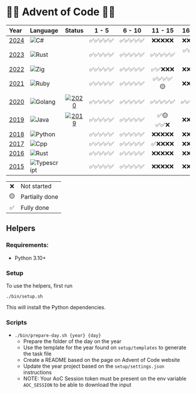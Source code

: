 # 🎄🎅 Advent of Code 🎅🎄

| Year                   | Language                                                      |                                                                                      Status                                                                                       |   1 - 5    |   6 - 10   |  11 - 15   |  16 - 20   |  21 - 25   |
| :--------------------- | :------------------------------------------------------------ | :-------------------------------------------------------------------------------------------------------------------------------------------------------------------------------: | :--------: | :--------: | :--------: | :--------: | :--------: |
| [2024](2024/README.md) | ![C#](https://img.shields.io/badge/C%23-blue)                 |                                                                                                                                                                                   | ✅✅✅✅✅ | ✅✅✅✅✅ | ❌❌❌❌❌ | ❌❌❌❌❌ | ❌❌❌❌❌ |
| [2023](2023/README.md) | ![Rust](https://img.shields.io/badge/Rust-A72145)             |                                                                                                                                                                                   | ✅✅✅✅✅ | ✅✅✅✅✅ | ✅✅✅✅✅ | ✅✅✅🟡❌ | ❌❌❌❌❌ |
| [2022](2022/README.md) | ![Zig](https://img.shields.io/badge/Zig-orange)               |                                                                                                                                                                                   | ✅✅✅✅✅ | ✅✅✅✅✅ | ✅✅❌❌❌ | ❌❌❌❌❌ | ❌❌❌❌❌ |
| [2021](2021/README.md) | ![Ruby](https://img.shields.io/badge/Ruby-CC342D)             |                                                                                                                                                                                   | ✅✅✅✅✅ | ✅✅✅✅✅ | ✅✅✅✅🟡 | ❌❌❌❌❌ | ❌❌❌❌❌ |
| [2020](2020/README.md) | ![Golang](https://img.shields.io/badge/Go-79D4FD)             | [![2020](https://github.com/augustoccesar/adventofcode/actions/workflows/test-2020.yml/badge.svg)](https://github.com/augustoccesar/adventofcode/actions/workflows/test-2020.yml) | ✅✅✅✅✅ | ✅✅✅✅✅ | ✅✅✅✅✅ | ✅✅✅✅✅ | ✅✅✅✅✅ |
| [2019](2019/README.md) | ![Java](https://img.shields.io/badge/Java-F0931C)             | [![2019](https://github.com/augustoccesar/adventofcode/actions/workflows/test-2019.yml/badge.svg)](https://github.com/augustoccesar/adventofcode/actions/workflows/test-2019.yml) | ✅✅✅✅✅ | ✅✅✅✅✅ | ✅🟡✅✅❌ | ❌❌❌❌❌ | ❌❌❌❌❌ |
| [2018](2018/README.md) | ![Python](https://img.shields.io/badge/Python-F7CA3E)         |                                                                                                                                                                                   | ✅✅✅✅✅ | ✅✅✅✅✅ | ❌❌❌❌❌ | ❌❌❌❌❌ | ❌❌❌❌❌ |
| [2017](2017/README.md) | ![Cpp](https://img.shields.io/badge/C++-00427E)               |                                                                                                                                                                                   | ✅✅✅✅✅ | ✅✅✅✅✅ | ✅❌❌❌❌ | ❌❌❌❌❌ | ❌❌❌❌❌ |
| [2016](2016/README.md) | ![Rust](https://img.shields.io/badge/Rust-A72145)             |                                                                                                                                                                                   | ✅✅✅✅✅ | ✅✅✅✅✅ | ❌❌❌❌❌ | ❌❌❌❌❌ | ❌❌❌❌❌ |
| [2015](2015/README.md) | ![Typescript](https://img.shields.io/badge/Typescript-3178C6) |                                                                                                                                                                                   | ✅✅✅✅✅ | ✅✅✅✅✅ | ❌❌❌❌❌ | ❌❌❌❌❌ | ❌❌❌❌❌ |

<table>
    <tr>
        <td align="center">❌</td>
        <td align="left">Not started</td>
    </tr>
    <tr>
        <td align="center">🟡</td>
        <td align="left">Partially done</td>
    </tr>
    <tr>
        <td align="center">✅</td>
        <td align="left">Fully done</td>
    </tr>
</table>

## Helpers

### Requirements:

- Python 3.10+

### Setup

To use the helpers, first run

```shell
./bin/setup.sh
```

This will install the Python dependencies.

### Scripts

- `./bin/prepare-day.sh {year} {day}`
  - Prepare the folder of the day on the year
  - Use the template for the year found on `setup/templates` to generate the task file
  - Create a README based on the page on Advent of Code website
  - Update the year project based on the `setup/settings.json` instructions
  - NOTE: Your AoC Session token must be present on the env variable `AOC_SESSION` to be able to download the input

